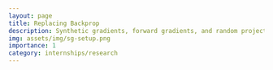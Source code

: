 ```yaml
---
layout: page
title: Replacing Backprop 
description: Synthetic gradients, forward gradients, and random projections for distributed training
img: assets/img/sg-setup.png
importance: 1
category: internships/research
---
```


